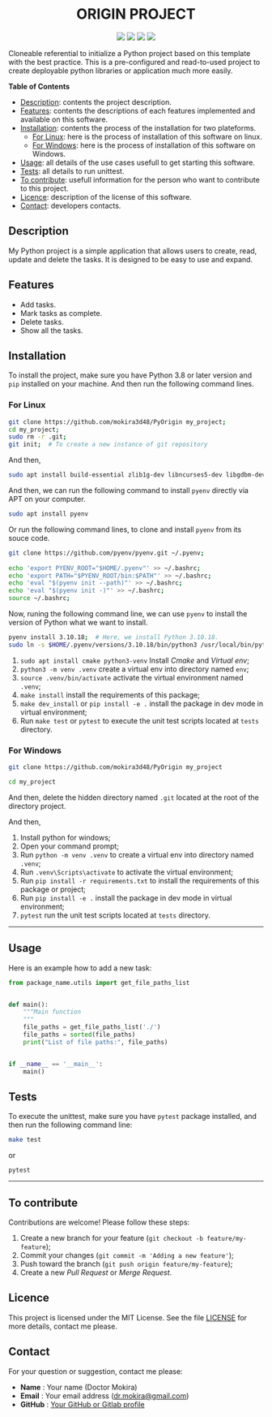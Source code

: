 <div align="center">
  
# ORIGIN PROJECT

![](https://img.shields.io/badge/Python-3.8-blue)
![](https://img.shields.io/badge/LICENSE-MIT-%2300557f)
![](https://img.shields.io/badge/lastest-2025--09--24-green)
![](https://img.shields.io/badge/contact-dr.mokira%40gmail.com-blueviolet)

</div>

Cloneable referential to initialize a Python project based on this template with the best practice.
This is a pre-configured and read-to-used project to create deployable python libraries
or application much more easily.

**Table of Contents**

- [Description](#description):  contents the project description.
- [Features](#features): contents the descriptions of each features implemented and available on this software.
- [Installation](#installation): contents the process of the installation for two plateforms.
  - [For Linux](#for-linux): here is the process of installation of this software on linux.
  - [For Windows](#for-windows): here is the process of installation of this software on Windows.
- [Usage](#usage): all details of the use cases usefull to get starting this software. 
- [Tests](#tests): all details to run unittest.
- [To contribute](#to-contribute): usefull information for the person who want to contribute to this project.
- [Licence](#licence): description of the license of this software.
- [Contact](#contact): developers contacts.


## Description

My Python project is a simple application that allows users to create, read,
update and delete the tasks. It is designed to be easy to use and expand.

## Features

- Add tasks.
- Mark tasks as complete.
- Delete tasks.
- Show all the tasks.

## Installation

To install the project, make sure you have Python 3.8 or later version
and `pip` installed on your machine. And then run the following command lines.

### For Linux

```bash
git clone https://github.com/mokira3d48/PyOrigin my_project;
cd my_project;
sudo rm -r .git;
git init;  # To create a new instance of git repository
```

And then,

```sh
sudo apt install build-essential zlib1g-dev libncurses5-dev libgdbm-dev libnss3-dev libssl-dev libreadline-dev libffi-dev libsqlite3-dev wget libbz2-dev
```

And then, we can run the following command to install `pyenv`
directly via APT on your computer.

```sh
sudo apt install pyenv
```

Or run the following command lines, to clone and install
`pyenv` from its souce code.

```sh
git clone https://github.com/pyenv/pyenv.git ~/.pyenv;
 
echo 'export PYENV_ROOT="$HOME/.pyenv"' >> ~/.bashrc;
echo 'export PATH="$PYENV_ROOT/bin:$PATH"' >> ~/.bashrc;
echo 'eval "$(pyenv init --path)"' >> ~/.bashrc;
echo 'eval "$(pyenv init -)"' >> ~/.bashrc;
source ~/.bashrc;
```

Now, runing the following command line, we can use `pyenv`
to install the version of Python what we want to install.

```sh
pyenv install 3.10.18;  # Here, we install Python 3.10.18.
sudo ln -s $HOME/.pyenv/versions/3.10.18/bin/python3 /usr/local/bin/python3.10
```

1. `sudo apt install cmake python3-venv` Install *Cmake* and *Virtual env*;
2. `python3 -m venv .venv` create a virtual env into directory
named `env`;
3. `source .venv/bin/activate` activate the virtual environment named `.venv`;
4. `make install` install the requirements of this package;
5. `make dev_install` or `pip install -e .` install the package in dev mode in virtual environment;
6. Run `make test` or `pytest` to execute the unit test scripts located
at `tests` directory.

### For Windows

```bash
git clone https://github.com/mokira3d48/PyOrigin my_project
```

```bash
cd my_project
```

And then, delete the hidden directory named `.git` located at the root
of the directory project.

And then,

1. Install python for windows;
2. Open your command prompt;
3. Run `python -m venv .venv` to create a virtual env into directory
named `.venv`;
4. Run `.venv\Scripts\activate` to activate the virtual environment;
5. Run `pip install -r requirements.txt` to install the requirements
of this package or project;
6. Run `pip install -e .` install the package in dev mode in virtual
environment;
7. `pytest` run the unit test scripts located at `tests` directory.

---


## Usage

Here is an example how to add a new task:

```python
from package_name.utils import get_file_paths_list


def main():
    """Main function
    """
    file_paths = get_file_paths_list('./')
    file_paths = sorted(file_paths)
    print("List of file paths:", file_paths)


if __name__ == '__main__':
    main()

```

## Tests

To execute the unittest, make sure you have `pytest` package installed,
and then run the following command line:

```bash
make test 
```
or

```shell
pytest
```

---

## To contribute

Contributions are welcome! Please follow these steps:

1. Create a new branch for your feature (`git checkout -b feature/my-feature`);
2. Commit your changes (`git commit -m 'Adding a new feature'`);
3. Push toward the branch (`git push origin feature/my-feature`);
4. Create a new *Pull Request* or *Merge Request*.

## Licence

This project is licensed under the MIT License. See the file [LICENSE](LICENSE)
for more details, contact me please.

## Contact

For your question or suggestion, contact me please:

- **Name** : Your name (Doctor Mokira)
- **Email** : Your email address (dr.mokira@gmail.com)
- **GitHub** : [Your GitHub or Gitlab profile](https://github.com/mokira3d48)

<!--
### Explications des sections : (A supprimer du README.md)

- **Titre et description** : Le titre du projet et une brève description de ce qu'il fait.
- **Table des matières** : Une liste de sections pour faciliter la navigation.
- **Installation** : Instructions claires sur la façon d'installer le projet.
- **Utilisation** : Exemples d'utilisation pour aider les utilisateurs à démarrer rapidement.
- **Fonctionnalités** : Une liste des fonctionnalités principales du projet.
- **Tests** : Instructions sur la façon d'exécuter les tests.
- **Contribuer** : Un guide sur la façon de contribuer au projet.
- **Licence** : Informations sur la licence du projet.
- **Contact** : Informations pour contacter le développeur ou l'équipe du projet.


Cet exemple de `README.md` est structuré et informatif, ce qui le rend utile
pour les utilisateurs et les contributeurs potentiels.
-->
